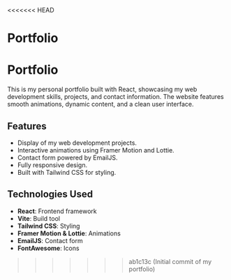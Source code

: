 <<<<<<< HEAD
# Portfolio
# Portfolio

This is my personal portfolio built with React, showcasing my web development skills, projects, and contact information. The website features smooth animations, dynamic content, and a clean user interface.

## Features

- Display of my web development projects.
- Interactive animations using Framer Motion and Lottie.
- Contact form powered by EmailJS.
- Fully responsive design.
- Built with Tailwind CSS for styling.

## Technologies Used

- **React**: Frontend framework
- **Vite**: Build tool
- **Tailwind CSS**: Styling
- **Framer Motion & Lottie**: Animations
- **EmailJS**: Contact form
- **FontAwesome**: Icons

>>>>>>> ab1c13c (Initial commit of my portfolio)
